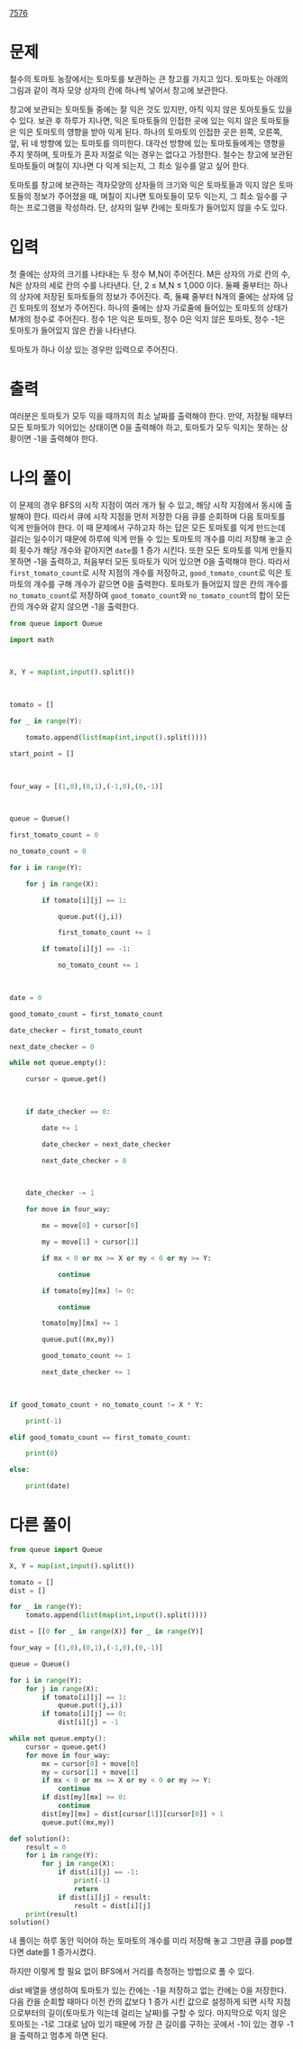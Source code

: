 [7576](https://www.acmicpc.net/problem/7576)

# 문제
철수의 토마토 농장에서는 토마토를 보관하는 큰 창고를 가지고 있다. 토마토는 아래의 그림과 같이 격자 모양 상자의 칸에 하나씩 넣어서 창고에 보관한다. 

창고에 보관되는 토마토들 중에는 잘 익은 것도 있지만, 아직 익지 않은 토마토들도 있을 수 있다. 보관 후 하루가 지나면, 익은 토마토들의 인접한 곳에 있는 익지 않은 토마토들은 익은 토마토의 영향을 받아 익게 된다. 하나의 토마토의 인접한 곳은 왼쪽, 오른쪽, 앞, 뒤 네 방향에 있는 토마토를 의미한다. 대각선 방향에 있는 토마토들에게는 영향을 주지 못하며, 토마토가 혼자 저절로 익는 경우는 없다고 가정한다. 철수는 창고에 보관된 토마토들이 며칠이 지나면 다 익게 되는지, 그 최소 일수를 알고 싶어 한다.

토마토를 창고에 보관하는 격자모양의 상자들의 크기와 익은 토마토들과 익지 않은 토마토들의 정보가 주어졌을 때, 며칠이 지나면 토마토들이 모두 익는지, 그 최소 일수를 구하는 프로그램을 작성하라. 단, 상자의 일부 칸에는 토마토가 들어있지 않을 수도 있다.
# 입력
첫 줄에는 상자의 크기를 나타내는 두 정수 M,N이 주어진다. M은 상자의 가로 칸의 수, N은 상자의 세로 칸의 수를 나타낸다. 단, 2 ≤ M,N ≤ 1,000 이다. 둘째 줄부터는 하나의 상자에 저장된 토마토들의 정보가 주어진다. 즉, 둘째 줄부터 N개의 줄에는 상자에 담긴 토마토의 정보가 주어진다. 하나의 줄에는 상자 가로줄에 들어있는 토마토의 상태가 M개의 정수로 주어진다. 정수 1은 익은 토마토, 정수 0은 익지 않은 토마토, 정수 -1은 토마토가 들어있지 않은 칸을 나타낸다.

토마토가 하나 이상 있는 경우만 입력으로 주어진다.

# 출력
여러분은 토마토가 모두 익을 때까지의 최소 날짜를 출력해야 한다. 만약, 저장될 때부터 모든 토마토가 익어있는 상태이면 0을 출력해야 하고, 토마토가 모두 익지는 못하는 상황이면 -1을 출력해야 한다.

# 나의 풀이
이 문제의 경우 BFS의 시작 지점이 여러 개가 될 수 있고, 해당 시작 지점에서 동시에 출발해야 한다. 
따라서 큐에 시작 지점을 먼저 저장한 다음 큐를 순회하며 다음 토마토를 익게 만들어야 한다. 
이 때 문제에서 구하고자 하는 답은 모든 토마토를 익게 만드는데 걸리는 일수이기 때문에 하루에 익게 만들 수 있는 토마토의 개수를 미리 저장해 놓고 순회 횟수가 해당 개수와 같아지면 `date`를 1 증가 시킨다.
또한 모든 토마토를 익게 만들지 못하면 -1을 출력하고, 처음부터 모든 토마토가 익어 있으면 0을 출력해야 한다.
따라서 `first_tomato_count`로 시작 지점의 개수를 저장하고, `good_tomato_count`로 익은 토마토의 개수를 구해 개수가 같으면 0을 출력한다.
토마토가 들어있지 않은 칸의 개수를 `no_tomato_count`로 저장하여 `good_tomato_count`와 `no_tomato_count`의 합이 모든 칸의 개수와 같지 않으면 -1을 출력한다.

```python
from queue import Queue

import math

  

X, Y = map(int,input().split())

  

tomato = []

for _ in range(Y):

    tomato.append(list(map(int,input().split())))    

start_point = []

  

four_way = [(1,0),(0,1),(-1,0),(0,-1)]

  

queue = Queue()

first_tomato_count = 0

no_tomato_count = 0

for i in range(Y):

    for j in range(X):

        if tomato[i][j] == 1:

            queue.put((j,i))

            first_tomato_count += 1

        if tomato[i][j] == -1:

            no_tomato_count += 1

  

date = 0

good_tomato_count = first_tomato_count

date_checker = first_tomato_count

next_date_checker = 0

while not queue.empty():

    cursor = queue.get()

  

    if date_checker == 0:

        date += 1

        date_checker = next_date_checker

        next_date_checker = 0

  

    date_checker -= 1

    for move in four_way:

        mx = move[0] + cursor[0]

        my = move[1] + cursor[1]

        if mx < 0 or mx >= X or my < 0 or my >= Y:

            continue

        if tomato[my][mx] != 0:

            continue

        tomato[my][mx] += 1

        queue.put((mx,my))

        good_tomato_count += 1

        next_date_checker += 1

  

if good_tomato_count + no_tomato_count != X * Y:

    print(-1)

elif good_tomato_count == first_tomato_count:

    print(0)

else:

    print(date)
```

# 다른 풀이
```python
from queue import Queue

X, Y = map(int,input().split())

tomato = []
dist = []

for _ in range(Y):
    tomato.append(list(map(int,input().split())))

dist = [[0 for _ in range(X)] for _ in range(Y)]

four_way = [(1,0),(0,1),(-1,0),(0,-1)]

queue = Queue()

for i in range(Y):
    for j in range(X):
        if tomato[i][j] == 1:
            queue.put((j,i))
        if tomato[i][j] == 0:
            dist[i][j] = -1

while not queue.empty():
    cursor = queue.get()
    for move in four_way:
        mx = cursor[0] + move[0]
        my = cursor[1] + move[1]
        if mx < 0 or mx >= X or my < 0 or my >= Y:
            continue
        if dist[my][mx] >= 0:
            continue
        dist[my][mx] = dist[cursor[1]][cursor[0]] + 1
        queue.put((mx,my))

def solution():
    result = 0
    for i in range(Y):
        for j in range(X):
            if dist[i][j] == -1:
                print(-1)
                return
            if dist[i][j] > result:
                result = dist[i][j]
    print(result)
solution()
```

내 풀이는 하루 동안 익어야 하는 토마토의 개수를 미리 저장해 놓고 그만큼 큐를 pop했다면 date를 1 증가시켰다.

하지만 이렇게 할 필요 없이 BFS에서 거리를 측정하는 방법으로 풀 수 있다.

dist 배열을 생성하여 토마토가 있는 칸에는 -1을 저장하고 없는 칸에는 0을 저장한다.
다음 칸을 순회할 때마다 이전 칸의 값보다 1 증가 시킨 값으로 설정하게 되면 시작 지점으로부터의 길이(토마토가 익는데 걸리는 날짜)를 구할 수 있다.
마지막으로 익지 않은 토마토는 -1로 그대로 남아 있기 때문에 가장 큰 길이를 구하는 곳에서 -1이 있는 경우 -1을 출력하고 멈추게 하면 된다.